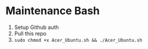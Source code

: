 # Maintenance Bash

1. Setup Github auth
2. Pull this repo
3. `sudo chmod +x Acer_Ubuntu.sh && ./Acer_Ubuntu.sh`
